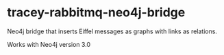 # tracey-rabbitmq-neo4j-bridge
Neo4j bridge that inserts Eiffel messages as graphs with links as relations.

Works with Neo4j version 3.0

